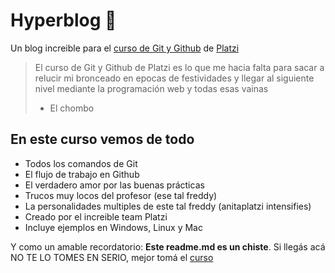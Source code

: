 # Hyperblog 💚
Un blog increible para el [ curso de Git y Github](https://platzi.com/cursos/git-github/ "curso de Git y Github") de [Platzi](https://platzi.com/"Platzi")

> El curso de Git y Github de Platzi es lo que me hacia falta para sacar a relucir mi bronceado en epocas de festividades y llegar al siguiente nivel mediante la programación web y todas esas vainas
>- El chombo

## En este curso vemos de todo
* Todos los comandos de Git
* El flujo de trabajo en Github
* El verdadero amor por las buenas prácticas
* Trucos muy locos del profesor (ese tal freddy)
* La personalidades multiples de este tal freddy (anitaplatzi intensifies)
* Creado por el increible team Platzi
* Incluye ejemplos en Windows, Linux y Mac

Y como un amable recordatorio: **Este readme.md es un chiste**.  Si llegás acá NO TE LO TOMES EN SERIO, mejor tomá el [curso](https://platzi.com/cursos/git-github/ "curso")